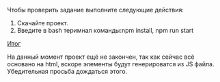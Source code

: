 Чтобы проверить задание выполните следующие действия:
1. Скачайте проект.
2. Введите в bash теримнал команды:npm install, npm run start

<a href="https://drive.google.com/file/d/1yU19ukgEbBXdGqFxr-nsjs_6Y3eMwjDA/view">Итог</a>

На данный момент  проект ещё не закончен, так как сейчас всё основано на html, вскоре элементы будут генерироватся из JS файла. Убедительная просьба дождаться этого.